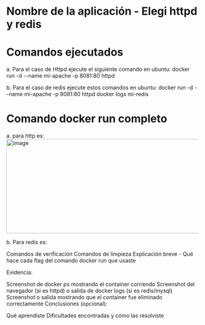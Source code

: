 # Nombre de la aplicación - Elegi httpd y redis

# Comandos ejecutados 
a. Para el caso de Httpd ejecute el siguiente comando en ubuntu:
docker run -d --name mi-apache -p 8081:80 httpd

b. Para el caso de redis ejecute estos comandos en ubuntu:
docker run -d --name mi-apache -p 8081:80 httpd
docker logs mi-redis

# Comando docker run completo
a. para http es:
<img width="886" height="247" alt="image" src="https://github.com/user-attachments/assets/c12a44cd-0cc1-4c24-a11f-587bb7c4039a" />

b. Para redis es:

Comandos de verificación
Comandos de limpieza
Explicación breve - Qué hace cada flag del comando docker run que usaste

Evidencia:

Screenshot de docker ps mostrando el container corriendo
Screenshot del navegador (si es httpd) o salida de docker logs (si es redis/mysql)
Screenshot o salida mostrando que el container fue eliminado correctamente
Conclusiones (opcional):

Qué aprendiste
Dificultades encontradas y cómo las resolviste
